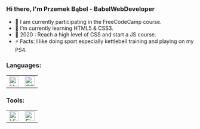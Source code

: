 ### Hi there, I'm Przemek Bąbel - BabelWebDeveloper

- 💼 I am currently participating in the FreeCodeCamp course.
- 💾 I’m currently learning HTML5 & CSS3.
- 🎯 2020 : Reach a high level of CSS and start a JS course.
- ⚡ Facts: I like doing sport especially kettlebell training and playing on my PS4.

### Languages:

<table>
<tr>
    <td>
        <img alt="HTML" width="26px" src="https://raw.githubusercontent.com/BabelWebDeveloper/BabelWebDeveloper/master/img/html.png"/>
    </td>
    <td>
        <img alt="CSS" width="26px" src="https://raw.githubusercontent.com/BabelWebDeveloper/BabelWebDeveloper/master/img/css.png"/>
    </td>
</table>

### Tools:

<table>
<tr>
    <td>
        <img alt="Visual Studio Code" width="26px" src="https://raw.githubusercontent.com/BabelWebDeveloper/BabelWebDeveloper/master/img/vsc.jpg"/>
    </td>
    <td>
        <img alt="Figma" width="26px" src="https://raw.githubusercontent.com/BabelWebDeveloper/BabelWebDeveloper/master/img/figma.png"/>
    </td>
</tr>
